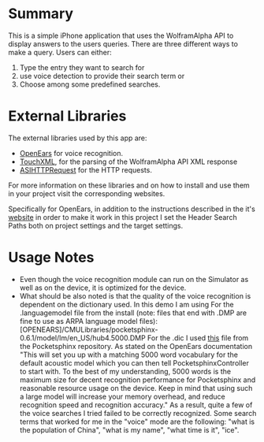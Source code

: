 Summary
===============

This is a simple iPhone application that uses the WolframAlpha API to display answers to the users queries.
There are three different ways to make a query. Users can either:

1. Type the entry they want to search for
2. use voice detection to provide their search term or
3. Choose among some predefined searches.

External Libraries
===============
The external libraries used by this app are:

* [OpenEars](http://www.politepix.com/openears) for voice recognition.
* [TouchXML](https://github.com/TouchCode/TouchXML), for the parsing of the WolframAlpha API XML response
* [ASIHTTPRequest](http://allseeing-i.com/ASIHTTPRequest/) for the HTTP requests.

For more information on these libraries and on how to install and use them in your project visit the corresponding websites.

Specifically for OpenEars, in addition to the instructions described in the it's [website](http://www.politepix.com/openears) in order to make it work in this project I set the Header Search Paths both on project settings and the target settings.

Usage Notes
===============
* Even though the voice recognition module can run on the Simulator as well as on the device, it is optimized for the device. 
* What should be also noted is that the quality of the voice recognition is dependent on the dictionary used. In this demo I am using For the .languagemodel file from the install (note: files that end with .DMP are fine to use as ARPA language model files): [OPENEARS]/CMULibraries/pocketsphinx-0.6.1/model/lm/en_US/hub4.5000.DMP
For the .dic I used [this](https://cmusphinx.svn.sourceforge.net/svnroot/cmusphinx/trunk/pocketsphinx/model/lm/en_US/hub4.5000.dic) file from the Pocketsphinx repository. As stated on the OpenEars documentation "This will set you up with a matching 5000 word vocabulary for the default acoustic model which you can then tell PocketsphinxController to start with. To the best of my understanding, 5000 words is the maximum size for decent recognition performance for Pocketsphinx and reasonable resource usage on the device. Keep in mind that using such a large model will increase your memory overhead, and reduce recognition speed and recognition accuracy."
As a result, quite a few of the voice searches I tried failed to be correctly recognized. Some search terms that worked for me in the "voice" mode are the following: "what is the population of China", "what is my name", "what time is it", "ice". 